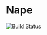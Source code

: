 # Nape 

[![Build Status](https://travis-ci.org/nape-ufba/management-system.svg?branch=master)](https://travis-ci.org/nape-ufba/management-system)
